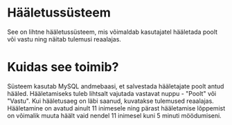 # Hääletussüsteem
See on lihtne hääletussüsteem, mis võimaldab kasutajatel hääletada poolt või vastu ning näitab tulemusi reaalajas.

# Kuidas see toimib?
Süsteem kasutab MySQL andmebaasi, et salvestada hääletajate poolt antud hääled. Hääletamiseks tuleb lihtsalt vajutada vastavat nuppu - "Poolt" või "Vastu". Kui hääletusaeg on läbi saanud, kuvatakse tulemused reaalajas.
Hääletamine on avatud ainult 11 inimesele ning pärast hääletamise lõppemist on võimalik muuta häält vaid nendel 11 inimesel kuni 5 minuti möödumiseni.